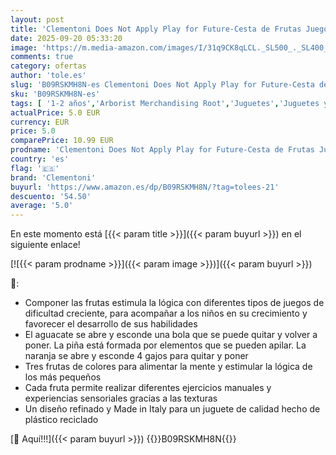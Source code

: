 ```yaml
---
layout: post
title: 'Clementoni Does Not Apply Play for Future-Cesta de Frutas Juego Educativo Actividades bebé Encajes y construcciones a Partir de 12 Meses  17686   Multicolor  Medio'
date: 2025-09-20 05:33:20
image: 'https://m.media-amazon.com/images/I/31q9CK8qLCL._SL500_._SL400_.jpg'
comments: true
category: ofertas
author: 'tole.es'
slug: 'B09RSKMH8N-es Clementoni Does Not Apply Play for Future-Cesta de Frutas...'
sku: 'B09RSKMH8N-es'
tags: [ '1-2 años','Arborist Merchandising Root','Juguetes','Juguetes y juegos','Juguetes y juegos Made in Italy','Puzzles','Puzzles y rompecabezas','Self Service','Special Features Stores','b6d17eda-2c26-45ed-a098-453a9f96e839_0','b6d17eda-2c26-45ed-a098-453a9f96e839_1701','b6d17eda-2c26-45ed-a098-453a9f96e839_6501','bebé','clementoni','🇪🇸', ]
actualPrice: 5.0 EUR
currency: EUR
price: 5.0
comparePrice: 10.99 EUR
prodname: 'Clementoni Does Not Apply Play for Future-Cesta de Frutas Juego Educativo Actividades bebé Encajes y construcciones a Partir de 12 Meses  17686   Multicolor  Medio'
country: 'es'
flag: '🇪🇸'
brand: 'Clementoni'
buyurl: 'https://www.amazon.es/dp/B09RSKMH8N/?tag=tolees-21'
descuento: '54.50'
average: '5.0'
---
```


En este momento está [{{< param title >}}]({{< param buyurl >}}) en el siguiente enlace!

[![{{< param prodname >}}]({{< param image >}})]({{< param buyurl >}})

🔎:

- Componer las frutas estimula la lógica con diferentes tipos de juegos de dificultad creciente, para acompañar a los niños en su crecimiento y favorecer el desarrollo de sus habilidades
- El aguacate se abre y esconde una bola que se puede quitar y volver a poner. La piña está formada por elementos que se pueden apilar. La naranja se abre y esconde 4 gajos para quitar y poner
- Tres frutas de colores para alimentar la mente y estimular la lógica de los más pequeños
- Cada fruta permite realizar diferentes ejercicios manuales y experiencias sensoriales gracias a las texturas
- Un diseño refinado y Made in Italy para un juguete de calidad hecho de plástico reciclado

[🛒 Aquí!!!]({{< param buyurl >}})
{{<world>}}B09RSKMH8N{{</world>}}
